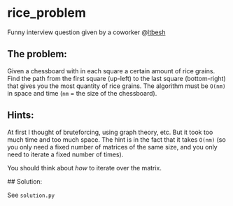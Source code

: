 # rice_problem
Funny interview question given by a coworker @[ltbesh](https://github.com/ltbesh)

## The problem:

Given a chessboard with in each square a certain amount of rice grains. Find the path from the first square (up-left) to the last square (bottom-right) that gives you the most quantity of rice grains. The algorithm must be `O(nm)` in space and time (`nm` = the size of the chessboard).


## Hints:

At first I thought of bruteforcing, using graph theory, etc. But it took too much time and too much space. The hint is in the fact that it takes `O(nm)` (so you only need a fixed number of matrices of the same size, and you only need to iterate a fixed number of times).

You should think about *how* to iterate over the matrix.

## Solution:

See `solution.py`
